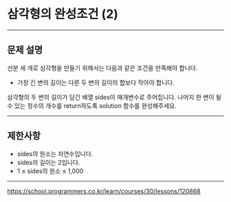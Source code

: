 # 삼각형의 완성조건 (2)

---

## 문제 설명

선분 세 개로 삼각형을 만들기 위해서는 다음과 같은 조건을 만족해야 합니다.

- 가장 긴 변의 길이는 다른 두 변의 길이의 합보다 작아야 합니다.

삼각형의 두 변의 길이가 담긴 배열 sides이 매개변수로 주어집니다. 나머지 한 변이 될 수 있는 정수의 개수를 return하도록 solution 함수를 완성해주세요.

---

## 제한사항

- sides의 원소는 자연수입니다.
- sides의 길이는 2입니다.
- 1 ≤ sides의 원소 ≤ 1,000


---

https://school.programmers.co.kr/learn/courses/30/lessons/120868

